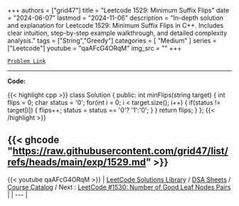 
+++
authors = ["grid47"]
title = "Leetcode 1529: Minimum Suffix Flips"
date = "2024-06-07"
lastmod = "2024-11-06"
description = "In-depth solution and explanation for Leetcode 1529: Minimum Suffix Flips in C++. Includes clear intuition, step-by-step example walkthrough, and detailed complexity analysis."
tags = ["String","Greedy"]
categories = [
    "Medium"
]
series = ["Leetcode"]
youtube = "qaAFcG4ORqM"
img_src = ""
+++



[`Problem Link`](https://leetcode.com/problems/minimum-suffix-flips/description/)

---
**Code:**

{{< highlight cpp >}}
class Solution {
public:
    int minFlips(string target) {
        int flips = 0;
        char status = '0';
        for(int i = 0; i < target.size(); i++) {
            if(status != target[i]) {
                flips++;
                status = status == '0'? '1':'0';
            }
        }
        return flips;
    }
};
{{< /highlight >}}

{{< ghcode "https://raw.githubusercontent.com/grid47/list/refs/heads/main/exp/1529.md" >}}
---
{{< youtube qaAFcG4ORqM >}}
| [LeetCode Solutions Library](https://grid47.xyz/leetcode/) / [DSA Sheets](https://grid47.xyz/sheets/) / [Course Catalog](https://grid47.xyz/courses/) / Next : [LeetCode #1530: Number of Good Leaf Nodes Pairs](https://grid47.xyz/leetcode/solution-1530-number-of-good-leaf-nodes-pairs/) |
| --- |
